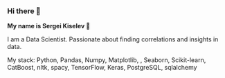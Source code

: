 ### Hi there 👋

**My name is Sergei Kiselev 🙋**

I am a Data Scientist. Passionate about finding correlations and insights in data.

My stack:
Python, Pandas, Numpy, Matplotlib, , Seaborn, Scikit-learn, CatBoost, nltk, spacy, TensorFlow, Keras, PostgreSQL, sqlalchemy
<!--
**kiselev-sergei/kiselev-sergei** is a ✨ _special_ ✨ repository because its `README.md` (this file) appears on your GitHub profile.

Here are some ideas to get you started:

- 🔭 I’m currently working on ...
- 🌱 I’m currently learning ...
- 👯 I’m looking to collaborate on ...
- 🤔 I’m looking for help with ...
- 💬 Ask me about ...
- 📫 How to reach me: ...
- 😄 Pronouns: ...
- ⚡ Fun fact: ...
-->
